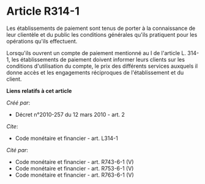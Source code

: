 # Article R314-1

Les établissements de paiement sont tenus de porter à la connaissance de leur clientèle et du public les conditions générales
qu'ils pratiquent pour les opérations qu'ils effectuent. 

Lorsqu'ils ouvrent un compte de paiement mentionné au I de l'article L. 314-1, les établissements de paiement doivent
informer leurs clients sur les conditions d'utilisation du compte, le prix des différents services auxquels il donne accès et
les engagements réciproques de l'établissement et du client.

**Liens relatifs à cet article**

_Créé par_:

  - Décret n°2010-257 du 12 mars 2010 - art. 2

_Cite_:

  - Code monétaire et financier - art. L314-1

_Cité par_:

  - Code monétaire et financier - art. R743-6-1 (V)
  - Code monétaire et financier - art. R753-6-1 (V)
  - Code monétaire et financier - art. R763-6-1 (V)
